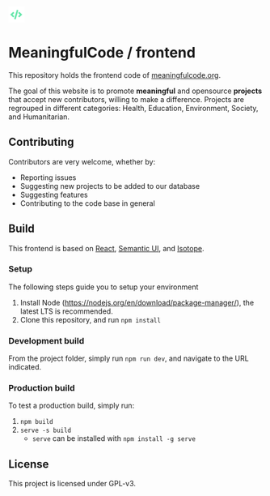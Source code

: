 ![Meaningfulcode Logo](public/favicon-32x32.png)

# MeaningfulCode / frontend

This repository holds the frontend code of [meaningfulcode.org](https://meaningfulcode.org).

The goal of this website is to promote **meaningful** and opensource **projects** that accept new contributors, willing to make a difference. Projects are regrouped in different categories: Health, Education, Environment, Society, and Humanitarian.

## Contributing

Contributors are very welcome, whether by:

* Reporting issues
* Suggesting new projects to be added to our database
* Suggesting features
* Contributing to the code base in general

## Build

This frontend is based on [React](https://reactjs.org/), [Semantic UI](https://react.semantic-ui.com/), and [Isotope](https://isotope.metafizzy.co/).

### Setup

The following steps guide you to setup your environment

1. Install Node (https://nodejs.org/en/download/package-manager/), the latest LTS is recommended.
1. Clone this repository, and run `npm install`

### Development build

From the project folder, simply run `npm run dev`, and navigate to the URL indicated.

### Production build

To test a production build, simply run:

1. `npm build`
1. `serve -s build`
    * `serve` can be installed with `npm install -g serve`

## License

This project is licensed under GPL-v3.